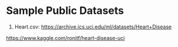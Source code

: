 # Sample Public Datasets

1) Heart.csv:
https://archive.ics.uci.edu/ml/datasets/Heart+Disease

https://www.kaggle.com/ronitf/heart-disease-uci
